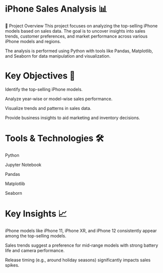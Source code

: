 # iPhone Sales Analysis 📊 
📁 Project Overview
This project focuses on analyzing the top-selling iPhone models based on sales data. The goal is to uncover insights into sales trends, customer preferences, and market performance across various iPhone models and regions.

The analysis is performed using Python with tools like Pandas, Matplotlib, and Seaborn for data manipulation and visualization.

# Key Objectives 📌
Identify the top-selling iPhone models.

Analyze year-wise or model-wise sales performance.

Visualize trends and patterns in sales data.

Provide business insights to aid marketing and inventory decisions.

# Tools & Technologies 🛠
Python

Jupyter Notebook

Pandas

Matplotlib

Seaborn

# Key Insights 📈
iPhone models like iPhone 11, iPhone XR, and iPhone 12 consistently appear among the top-selling models.

Sales trends suggest a preference for mid-range models with strong battery life and camera performance.

Release timing (e.g., around holiday seasons) significantly impacts sales spikes.
